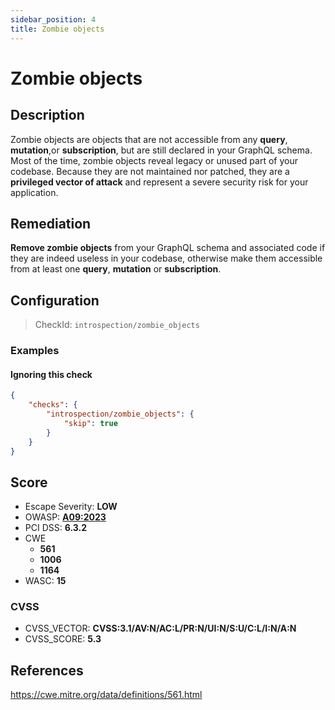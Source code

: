 ```yaml
---
sidebar_position: 4
title: Zombie objects
---
```


# Zombie objects

## Description

Zombie objects are objects that are not accessible from any __query__, __mutation__,or __subscription__, but are still declared in your GraphQL schema.
Most of the time, zombie objects reveal legacy or unused part of your codebase.
Because they are not maintained nor patched, they are a **privileged vector of attack** and represent a severe security risk for your application.

## Remediation

**Remove zombie objects** from your GraphQL schema and associated code if they are indeed useless in your codebase, otherwise make them accessible from at least one __query__, __mutation__ or __subscription__.


## Configuration

> CheckId: `introspection/zombie_objects`


### Examples


#### Ignoring this check

```json
{
    "checks": {
        "introspection/zombie_objects": {
            "skip": true
        }
    }
}
```




## Score

- Escape Severity: **<span className="low-severity">LOW</span>**
- OWASP: **[A09:2023](https://github.com/OWASP/API-Security/blob/master/2023/en/src/0xa9-improper-assets-management.md)**
- PCI DSS: **6.3.2**
- CWE
  - **561**
  - **1006**
  - **1164**
- WASC: **15**



### CVSS

- CVSS_VECTOR: **CVSS:3.1/AV:N/AC:L/PR:N/UI:N/S:U/C:L/I:N/A:N**
- CVSS_SCORE: **5.3**

## References

https://cwe.mitre.org/data/definitions/561.html
